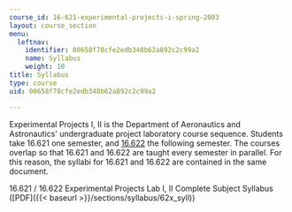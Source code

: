 ```yaml
---
course_id: 16-621-experimental-projects-i-spring-2003
layout: course_section
menu:
  leftnav:
    identifier: 00658f78cfe2edb348b62a892c2c99a2
    name: Syllabus
    weight: 10
title: Syllabus
type: course
uid: 00658f78cfe2edb348b62a892c2c99a2

---
```


Experimental Projects I, II is the Department of Aeronautics and Astronautics' undergraduate project laboratory course sequence. Students take 16.621 one semester, and [16.622](/courses/16-622-experimental-projects-ii-fall-2003/) the following semester. The courses overlap so that 16.621 and 16.622 are taught every semester in parallel. For this reason, the syllabi for 16.621 and 16.622 are contained in the same document.

16.621 / 16.622 Experimental Projects Lab I, II Complete Subject Syllabus ([PDF]({{< baseurl >}}/sections/syllabus/62x_syll))